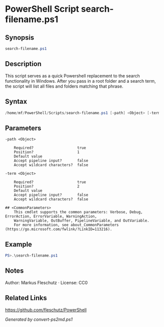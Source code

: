 # PowerShell Script search-filename.ps1

## Synopsis
```powershell
search-filename.ps1
```

## Description
This script serves as a quick Powershell replacement to the search functionality in Windows.
After you pass in a root folder and a search term, the script will list all files and folders matching that phrase.

## Syntax
```powershell
/home/mf/PowerShell/Scripts/search-filename.ps1 [-path] <Object> [-term] <Object> [<CommonParameters>]
```

## Parameters

```
-path <Object>
    
    Required?                    true
    Position?                    1
    Default value                
    Accept pipeline input?       false
    Accept wildcard characters?  false
```

```
-term <Object>
    
    Required?                    true
    Position?                    2
    Default value                
    Accept pipeline input?       false
    Accept wildcard characters?  false
```

```
## <CommonParameters>
    This cmdlet supports the common parameters: Verbose, Debug, ErrorAction, ErrorVariable, WarningAction, 
    WarningVariable, OutBuffer, PipelineVariable, and OutVariable.
    For more information, see about_CommonParameters (https://go.microsoft.com/fwlink/?LinkID=113216).
```

## Example
```powershell
PS>.\search-filename.ps1
```


## Notes
Author: Markus Fleschutz · License: CC0

## Related Links
https://github.com/fleschutz/PowerShell

*Generated by convert-ps2md.ps1*
